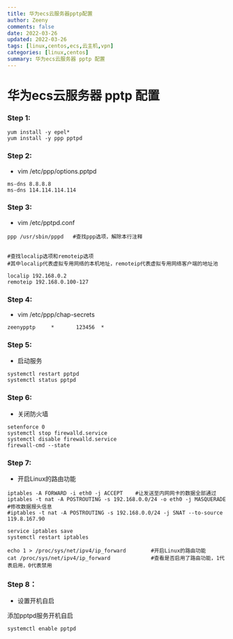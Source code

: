 ```yaml
---
title: 华为ecs云服务器pptp配置
author: Zeeny
comments: false
date: 2022-03-26
updated: 2022-03-26
tags: [linux,centos,ecs,云主机,vpn]
categories: [linux,centos]
summary: 华为ecs云服务器 pptp 配置
---
```



# 华为ecs云服务器 pptp 配置

### Step 1:

```
yum install -y epel*
yum install -y ppp pptpd
```

### Step 2:

* vim /etc/ppp/options.pptpd

```
ms-dns 8.8.8.8
ms-dns 114.114.114.114
```

### Step 3:

* vim /etc/pptpd.conf

```
ppp /usr/sbin/pppd   #查找ppp选项，解除本行注释


#查找localip选项和remoteip选项
#其中localip代表虚拟专用网络的本机地址，remoteip代表虚拟专用网络客户端的地址池

localip 192.168.0.2
remoteip 192.168.0.100-127
```

### Step 4:

* vim /etc/ppp/chap-secrets

```
zeenypptp     *       123456  *
```

### Step 5:

* 启动服务

```
systemctl restart pptpd
systemctl status pptpd
```

### Step 6:

* 关闭防火墙

```
setenforce 0
systemctl stop firewalld.service
systemctl disable firewalld.service
firewall-cmd --state
```

### Step 7:

* 开启Linux的路由功能

```
iptables -A FORWARD -i eth0 -j ACCEPT    #让发送至内网网卡的数据全部通过
iptables -t nat -A POSTROUTING -s 192.168.0.0/24 -o eth0 -j MASQUERADE   #修改数据报头信息
#iptables -t nat -A POSTROUTING -s 192.168.0.0/24 -j SNAT --to-source 119.8.167.90

service iptables save
systemctl restart iptables

echo 1 > /proc/sys/net/ipv4/ip_forward        #开启Linux的路由功能
cat /proc/sys/net/ipv4/ip_forward             #查看是否启用了路由功能，1代表启用，0代表禁用
```

### Step 8：

* 设置开机自启
<p>添加pptpd服务开机自启</p>

```
systemctl enable pptpd
```
